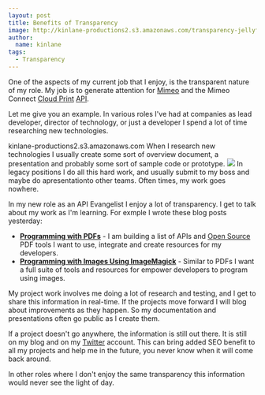 ```yaml
---
layout: post
title: Benefits of Transparency
image: http://kinlane-productions2.s3.amazonaws.com/transparency-jellyfish.jpg
author:
  name: kinlane
tags:
  - Transparency
---
```

One of the aspects of my current job that I enjoy, is the transparent nature of my role. My job is to generate attention for [Mimeo](http://www.mimeo.com) and the Mimeo Connect [Cloud Print](http://www.kinlane.com/category/cloud-computing/cloud-print/) [API](http://www.apievangelist.com/).

Let me give you an example. In various roles I've had at companies as lead developer, director of technology, or just a developer I spend a lot of time researching new technologies.

kinlane-productions2.s3.amazonaws.com When I research new technologies I usually create some sort of overview document, a presentation and probably some sort of sample code or prototype. ![](http://kinlane-productions.s3.amazonaws.com/transparency-jellyfish.jpg) In legacy positions I do all this hard work, and usually submit to my boss and maybe do apresentationto other teams. Often times, my work goes nowhere.

In my new role as an API Evangelist I enjoy a lot of transparency. I get to talk about my work as I'm learning. For exmple I wrote these blog posts yesterday:

*   [**Programming with PDFs**](http://www.kinlane.com/2011/01/programming-with-pdfs/) - I am building a list of APIs and [Open Source](http://www.kinlane.com/category/open-source/) PDF tools I want to use, integrate and create resources for my developers.
*   [**Programming with Images Using ImageMagick**](http://www.kinlane.com/2011/01/programming-with-images-using-imagemagick/) - Similar to PDFs I want a full suite of tools and resources for empower developers to program using images.

My project work involves me doing a lot of research and testing, and I get to share this information in real-time. If the projects move forward I will blog about improvements as they happen. So my documentation and presentations often go public as I create them.

If a project doesn't go anywhere, the information is still out there. It is still on my blog and on my [Twitter](http://www.kinlane.com/category/twitter/) account. This can bring added SEO benefit to all my projects and help me in the future, you never know when it will come back around.

In other roles where I don't enjoy the same transparency this information would never see the light of day.